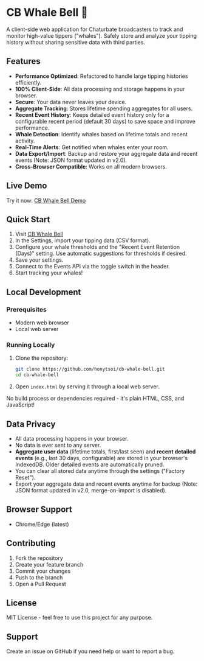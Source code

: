 # CB Whale Bell 🐋

A client-side web application for Chaturbate broadcasters to track and monitor high-value tippers ("whales"). Safely store and analyze your tipping history without sharing sensitive data with third parties.

## Features

- **Performance Optimized**: Refactored to handle large tipping histories efficiently.
- **100% Client-Side**: All data processing and storage happens in your browser.
- **Secure**: Your data never leaves your device.
- **Aggregate Tracking**: Stores lifetime spending aggregates for all users.
- **Recent Event History**: Keeps detailed event history only for a configurable recent period (default 30 days) to save space and improve performance.
- **Whale Detection**: Identify whales based on lifetime totals and recent activity.
- **Real-Time Alerts**: Get notified when whales enter your room.
- **Data Export/Import**: Backup and restore your aggregate data and recent events (Note: JSON format updated in v2.0).
- **Cross-Browser Compatible**: Works on all modern browsers.

## Live Demo

Try it now: [CB Whale Bell Demo](https://cb-whale-bell.adult-webcam-faq.com/)

## Quick Start

1. Visit [CB Whale Bell](https://cb-whale-bell.adult-webcam-faq.com/)
2. In the Settings, import your tipping data (CSV format).
3. Configure your whale thresholds and the "Recent Event Retention (Days)" setting. Use automatic suggestions for thresholds if desired.
4. Save your settings.
5. Connect to the Events API via the toggle switch in the header.
6. Start tracking your whales!

## Local Development

### Prerequisites

- Modern web browser
- Local web server 

### Running Locally

1. Clone the repository:
   ```bash
   git clone https://github.com/honytsoi/cb-whale-bell.git
   cd cb-whale-bell
   ```

2. Open `index.html` by serving it through a local web server.

No build process or dependencies required - it's plain HTML, CSS, and JavaScript!

## Data Privacy

- All data processing happens in your browser.
- No data is ever sent to any server.
- **Aggregate user data** (lifetime totals, first/last seen) and **recent detailed events** (e.g., last 30 days, configurable) are stored in your browser's IndexedDB. Older detailed events are automatically pruned.
- You can clear all stored data anytime through the settings ("Factory Reset").
- Export your aggregate data and recent events anytime for backup (Note: JSON format updated in v2.0, merge-on-import is disabled).

## Browser Support

- Chrome/Edge (latest)

## Contributing

1. Fork the repository
2. Create your feature branch
3. Commit your changes
4. Push to the branch
5. Open a Pull Request

## License

MIT License - feel free to use this project for any purpose.

## Support

Create an issue on GitHub if you need help or want to report a bug.
